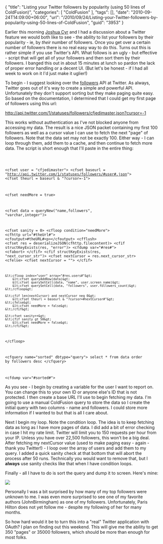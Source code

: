 {
	"title": "Listing your Twitter followers by popularity (using 50 lines of ColdFusion)",
	"categories": [
		"ColdFusion"
	],
	"tags": [],
	"date": "2010-09-24T14:09:00+06:00",
	"url": "/2010/09/24/Listing-your-Twitter-followers-by-popularity-using-50-lines-of-ColdFusion",
	"guid": "3953"
}

Earlier this morning <a href="http://www.joshuacyr.com/">Joshua Cyr</a> and I had a discussion about a Twitter feature we would both like to see - the ability to list your followers by their popularity - ie, by <i>their</i> number of followers. Once you get over a certain number of followers there is no real easy way to do this. Turns out this is rather simple if you use Twitter's API. What follows is an ugly - but effective - script that will get all of your followers and then sort them by their followers. I banged this out in about 15 minutes at lunch so pardon the lack of proper error handling or a decent UI. (But let's be honest - if I had all week to work on it I'd just make it uglier!)
<!--more-->
<p>

To begin - I suggest looking over the <a href="http://apiwiki.twitter.com/Twitter-REST-API-Method:-statuses%C2%A0followers">followers</a> API at Twitter. As always, Twitter goes out of it's way to create a simple and powerful API. Unfortunately they don't support sorting but they make paging quite easy. So based on the documentation, I determined that I could get my first page of followers using this url:

<p>

<a href="http://api.twitter.com/1/statuses/followers/cfjedimaster.json?cursor=-1">http://api.twitter.com/1/statuses/followers/cfjedimaster.json?cursor=-1</a>

<p>

This works without authentication as I've not blocked anyone from accessing my data. The result is a nice JSON packet containing my first 100 followers as well as a cursor value I can use to fetch the next "page" of followers. Note that the data set may not be exactly 100. Either way - I can loop through them, add them to a cache, and then continue to fetch more data. The script is short enough that I'll paste in the entire thing:

<p>

<code>

&lt;cfset user = "cfjedimaster"&gt;
&lt;cfset baseurl = "http://api.twitter.com/1/statuses/followers/#user#.json"&gt; 
&lt;cfset theurl = baseurl & "?cursor=-1"&gt;

&lt;cfset needMore = true&gt;

&lt;cfset data = queryNew("name,followers", "varchar,integer")&gt;

&lt;cfset sanity = 0&gt;
&lt;cfloop condition="needMore"&gt;
	&lt;cfhttp url="#theUrl#"&gt;
	&lt;cfoutput&gt;#theURL#&lt;p&gt;&lt;/cfoutput&gt;
	&lt;cfflush&gt;
	&lt;cfset res = deserializeJSON(cfhttp.filecontent)&gt;
	&lt;cfif structKeyExists(res, "error")&gt;
		&lt;cfdump var="#res#"&gt;
		&lt;cfabort&gt;
	&lt;/cfif&gt;
	&lt;cfif structKeyExists(res, "next_cursor_str")&gt;
		&lt;cfset nextCursor = res.next_cursor_str&gt;
	&lt;cfelse&gt;
		&lt;cfset nextCursor = ""&gt;
	&lt;/cfif&gt;
	
	&lt;cfloop index="user" array="#res.users#"&gt;
		&lt;cfset queryAddRow(data)&gt;
		&lt;cfset querySetCell(data, "name", user.screen_name)&gt;
		&lt;cfset querySetCell(data, "followers", user.followers_count)&gt;
	&lt;/cfloop&gt;

	&lt;cfif len(nextCursor) and nextCursor neq 0&gt;
		&lt;cfset theurl = baseurl & "?cursor=#nextCursor#"&gt;
	&lt;cfelse&gt;
		&lt;cfset needMore = false&gt;
	&lt;/cfif&gt;
	
	&lt;cfset sanity++&gt;
	&lt;cfif sanity gt 50&gt;
		&lt;cfset needMore = false&gt;
	&lt;/cfif&gt;	
&lt;/cfloop&gt;

&lt;cfquery name="sorted" dbtype="query"&gt;
select *
from data
order by followers desc
&lt;/cfquery&gt;

&lt;cfdump var="#sorted#"&gt;
</code>

<p>

As you see - I begin by creating a variable for the user I want to report on. You can change this to your own ID or anyone else's ID that is not protected. I then create a base URL I'll use to begin fetching my data. I'm going to use a manual ColdFusion query to store the data so I create the initial query with two columns - name and followers. I could store more information if I wanted to but that is all I care about.

<p>

Next I begin my loop. Note the condition loop. The idea is to keep fetching data as long as I have more pages of data. I did add  a bit of error checking in case I hit my rate limit. Twitter will limit you to 150 requests per hour from your IP. Unless you have over 22,500 followers, this won't be a big deal. After fetching my nextCursor value (used to make paging easy - again - thank you Twitter!) - I loop over the array of users and add them to my query. I added a quick sanity check at that bottom that will abort the process after 50 runs. Technically you would want to remove that, but I <b>always</b> use sanity checks like that when I have condition loops. 

<p>

Finally - all I have to do is sort the query and dump it to screen. Here's mine:

<p>

<img src="http://static.raymondcamden.com/images/screen7.png" />

<p>

Personally I was a bit surprised by how many of my top followers were unknown to me. I was even more surprised to see one of my favorite authors (JohnBirmingham) as one of my followers. Unfortunately, Paris Hilton does not yet follow me - despite my following of her for many months.

<p>

So how hard would it be to turn this into a "real" Twitter application with OAuth? I plan on finding out this weekend. This will give me the ability to get 350 "pages" or 35000 followers, which should be more than enough for most folks.